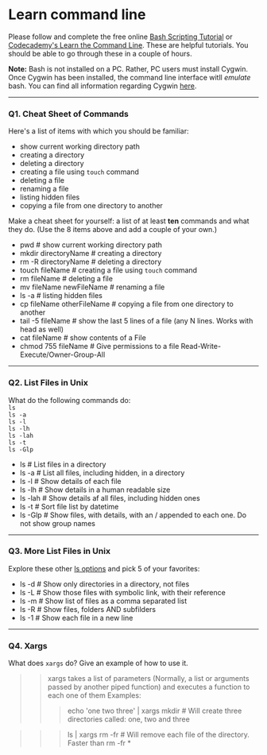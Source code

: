 # Learn command line

Please follow and complete the free online [Bash Scripting Tutorial](https://ryanstutorials.net/bash-scripting-tutorial/) or [Codecademy's Learn the Command Line](https://www.codecademy.com/learn/learn-the-command-line). These are helpful tutorials. You should be able to go through these in a couple of hours.

**Note:** Bash is not installed on a PC. Rather, PC users must install Cygwin. Once Cygwin has been installed, the command line interface witll _emulate_ bash. You can find all information regarding Cygwin [here](https://www.cygwin.com/).

---

### Q1.  Cheat Sheet of Commands  

Here's a list of items with which you should be familiar:  
* show current working directory path
* creating a directory
* deleting a directory
* creating a file using `touch` command
* deleting a file
* renaming a file
* listing hidden files
* copying a file from one directory to another

Make a cheat sheet for yourself: a list of at least **ten** commands and what they do.  (Use the 8 items above and add a couple of your own.)  

- pwd # show current working directory path
- mkdir directoryName # creating a directory
- rm -R directoryName # deleting a directory
- touch fileName # creating a file using `touch` command
- rm fileName # deleting a file
- mv fileName newFileName # renaming a file
- ls -a # listing hidden files
- cp fileName otherFileName # copying a file from one directory to another
- tail -5 fileName # show the last 5 lines of a file (any N lines.  Works with head as well)
- cat fileName # show contents of a File
- chmod 755 fileName # Give permissions to a file Read-Write-Execute/Owner-Group-All

---

### Q2.  List Files in Unix   

What do the following commands do:  
`ls`  
`ls -a`  
`ls -l`  
`ls -lh`  
`ls -lah`  
`ls -t`  
`ls -Glp`  

- ls # List files in a directory
- ls -a # List all files, including hidden, in a directory
- ls -l # Show details of each file
- ls -lh # Show details in a human readable size
- ls -lah # Show details af all files, including hidden ones
- ls -t # Sort file list by datetime
- ls -Glp # Show files, with details, with an / appended to each one.  Do not show group names

---

### Q3.  More List Files in Unix  

Explore these other [ls options](http://www.techonthenet.com/unix/basic/ls.php) and pick 5 of your favorites:

- ls -d # Show only directories in a directory, not files
- ls -L # Show those files with symbolic link, with their reference
- ls -m # Show list of files as a comma separated list
- ls -R # Show files, folders AND subfilders
- ls -1 # Show each file in a new line

---

### Q4.  Xargs   

What does `xargs` do? Give an example of how to use it.

> > xargs takes a list of parameters (Normally, a list or arguments passed by another piped function) and executes a function to each one of them
> > Examples:
> > > echo 'one two three' | xargs mkdir  # Will create three directories called: one, two and three

> > > ls | xargs rm -fr # Will remove each file of the directory.  Faster than rm -fr *

 

